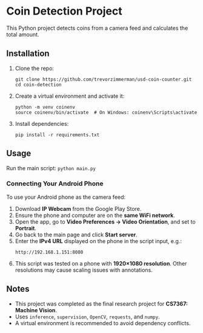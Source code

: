 # Coin Detection Project

This Python project detects coins from a camera feed and calculates the total amount.

## Installation

1. Clone the repo:
    ```
    git clone https://github.com/trevorzimmerman/usd-coin-counter.git
    cd coin-detection
    ```
2. Create a virtual environment and activate it:
    ```
    python -m venv coinenv
    source coinenv/bin/activate  # On Windows: coinenv\Scripts\activate
    ```
3. Install dependencies:
    ```
    pip install -r requirements.txt
    ```

## Usage

Run the main script:
    ```
    python main.py
    ```

### Connecting Your Android Phone

To use your Android phone as the camera feed:

1. Download **IP Webcam** from the Google Play Store.
2. Ensure the phone and computer are on the **same WiFi network**.
3. Open the app, go to **Video Preferences → Video Orientation**, and set to **Portrait**.
4. Go back to the main page and click **Start server**.
5. Enter the **IPv4 URL** displayed on the phone in the script input, e.g.:
    ```
    http://192.168.1.151:8080
    ```
6. This script was tested on a phone with **1920×1080 resolution**. Other resolutions may cause scaling issues with annotations.

## Notes

- This project was completed as the final research project for **CS7367: Machine Vision**.
- Uses `inference`, `supervision`, `OpenCV`, `requests`, and `numpy`.
- A virtual environment is recommended to avoid dependency conflicts.
